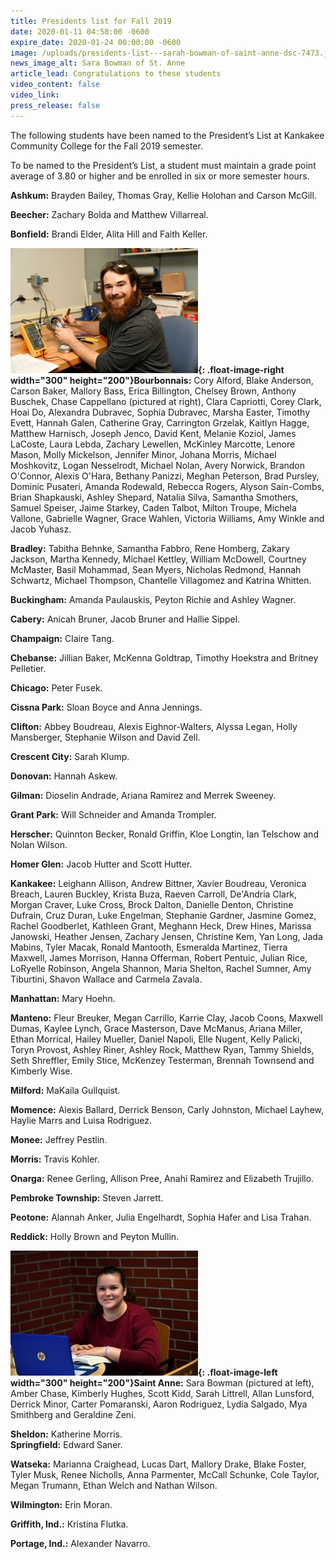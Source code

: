 ```yaml
---
title: Presidents list for Fall 2019
date: 2020-01-11 04:58:00 -0600
expire_date: 2020-01-24 00:00:00 -0600
image: /uploads/presidents-list---sarah-bowman-of-saint-anne-dsc-7473.jpg
news_image_alt: Sara Bowman of St. Anne
article_lead: Congratulations to these students
video_content: false
video_link:
press_release: false
---
```


The following students have been named to the President’s List at Kankakee Community College for the Fall 2019 semester.

To be named to the President’s List, a student must maintain a grade point average of 3.80 or higher and be enrolled in six or more semester hours.

**Ashkum:** Brayden Bailey, Thomas Gray, Kellie Holohan and Carson McGill.

**Beecher:** Zachary Bolda and Matthew Villarreal.

**Bonfield:** Brandi Elder, Alita Hill and Faith Keller.

**![](/uploads/presidents-list--chase-cappellano-of-bourbonnais-d85-0059.jpg){: .float-image-right width="300" height="200"}Bourbonnais:** Cory Alford, Blake Anderson, Carson Baker, Mallory Bass, Erica Billington, Chelsey Brown, Anthony Buschek, Chase Cappellano (pictured at right), Clara Capriotti, Corey Clark, Hoai Do, Alexandra Dubravec, Sophia Dubravec, Marsha Easter, Timothy Evett, Hannah Galen, Catherine Gray, Carrington Grzelak, Kaitlyn Hagge, Matthew Harnisch, Joseph Jenco, David Kent, Melanie Koziol, James LaCoste, Laura Lebda, Zachary Lewellen, McKinley Marcotte, Lenore Mason, Molly Mickelson, Jennifer Minor, Johana Morris, Michael Moshkovitz, Logan Nesselrodt, Michael Nolan, Avery Norwick, Brandon O'Connor, Alexis O'Hara, Bethany Panizzi, Meghan Peterson, Brad Pursley, Dominic Pusateri, Amanda Rodewald, Rebecca Rogers, Alyson Sain-Combs, Brian Shapkauski, Ashley Shepard, Natalia Silva, Samantha Smothers, Samuel Speiser, Jaime Starkey, Caden Talbot, Milton Troupe, Michela Vallone, Gabrielle Wagner, Grace Wahlen, Victoria Williams, Amy Winkle and Jacob Yuhasz.&nbsp;

**Bradley:** Tabitha Behnke, Samantha Fabbro, Rene Homberg, Zakary Jackson, Martha Kennedy, Michael Kettley, William McDowell, Courtney McMaster, Basil Mohammad, Sean Myers, Nicholas Redmond, Hannah Schwartz, Michael Thompson, Chantelle Villagomez and Katrina Whitten.&nbsp;

**Buckingham:** Amanda Paulauskis, Peyton Richie and Ashley Wagner.

**Cabery:** Anicah Bruner, Jacob Bruner and Hallie Sippel.

**Champaign:** Claire Tang.

**Chebanse:** Jillian Baker, McKenna Goldtrap, Timothy Hoekstra and Britney Pelletier.

**Chicago:** Peter Fusek.

**Cissna Park:** Sloan Boyce and Anna Jennings.

**Clifton:** Abbey Boudreau, Alexis Eighnor-Walters, Alyssa Legan, Holly Mansberger, Stephanie Wilson and David Zell.

**Crescent City:** Sarah Klump.

**Donovan:** Hannah Askew.

**Gilman:** Dioselin Andrade, Ariana Ramirez and Merrek Sweeney.

**Grant Park:** Will Schneider and Amanda Trompler.

**Herscher:** Quinnton Becker, Ronald Griffin, Kloe Longtin, Ian Telschow and Nolan Wilson.

**Homer Glen:** Jacob Hutter and Scott Hutter.

**Kankakee:** Leighann Allison, Andrew Bittner, Xavier Boudreau, Veronica Breach, Lauren Buckley, Krista Buza, Raeven Carroll, De'Andria Clark, Morgan Craver, Luke Cross, Brock Dalton, Danielle Denton, Christine Dufrain, Cruz Duran, Luke Engelman, Stephanie Gardner, Jasmine Gomez, Rachel Goodberlet, Kathleen Grant, Meghann Heck, Drew Hines, Marissa Janowski, Heather Jensen, Zachary Jensen, Christine Kem, Yan Long, Jada Mabins, Tyler Macak, Ronald Mantooth, Esmeralda Martinez, Tierra Maxwell, James Morrison, Hanna Offerman, Robert Pentuic, Julian Rice, LoRyelle Robinson, Angela Shannon, Maria Shelton, Rachel Sumner, Amy Tiburtini, Shavon Wallace and Carmela Zavala.

**Manhattan:** Mary Hoehn.

**Manteno:** Fleur Breuker, Megan Carrillo, Karrie Clay, Jacob Coons, Maxwell Dumas, Kaylee Lynch, Grace Masterson, Dave McManus, Ariana Miller, Ethan Morrical, Hailey Mueller, Daniel Napoli, Elle Nugent, Kelly Palicki, Toryn Provost, Ashley Riner, Ashley Rock, Matthew Ryan, Tammy Shields, Seth Shreffler, Emily Stice, McKenzey Testerman, Brennah Townsend and Kimberly Wise.

**Milford:** MaKaila Gullquist.

**Momence:** Alexis Ballard, Derrick Benson, Carly Johnston, Michael Layhew, Haylie Marrs and Luisa Rodriguez.

**Monee:** Jeffrey Pestlin.&nbsp;

**Morris:** Travis Kohler.

**Onarga:** Renee Gerling, Allison Pree, Anahi Ramirez and Elizabeth Trujillo.

**Pembroke Township:** Steven Jarrett.

**Peotone:** Alannah Anker, Julia Engelhardt, Sophia Hafer and Lisa Trahan.

**Reddick:** Holly Brown and Peyton Mullin.

**![](/uploads/presidents-list---sarah-bowman-of-saint-anne-dsc-7473.jpg){: .float-image-left width="300" height="200"}Saint Anne:** Sara Bowman (pictured at left), Amber Chase, Kimberly Hughes, Scott Kidd, Sarah Littrell, Allan Lunsford, Derrick Minor, Carter Pomaranski, Aaron Rodriguez, Lydia Salgado, Mya Smithberg and Geraldine Zeni.

**Sheldon:** Katherine Morris.<br>**Springfield:** Edward Saner.

**Watseka:** Marianna Craighead, Lucas Dart, Mallory Drake, Blake Foster, Tyler Musk, Renee Nicholls, Anna Parmenter, McCall Schunke, Cole Taylor, Megan Trumann, Ethan Welch and Nathan Wilson.

**Wilmington:** Erin Moran.

**Griffith, Ind.:** Kristina Flutka.

**Portage, Ind.:** Alexander Navarro.<br>&nbsp;